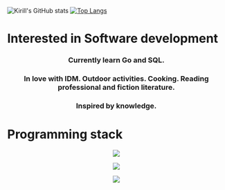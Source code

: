 
 ![Kirill's GitHub stats](https://github-readme-stats.vercel.app/api?username=GlittersIsGold&bg_color=000000,000000,434343&title_color=ffffff&text_color=ffffff)
 [![Top Langs](https://github-readme-stats.vercel.app/api/top-langs/?username=GlittersIsGold&layout=compact&bg_color=10,000000,434343&title_color=ffffff&text_color=ffffff)](https://github.com/anuraghazra/github-readme-stats)
 
# Interested in Software development
<div align="center">
 <h3>
     Currently learn Go and SQL. 
 </h3>
 <h3>
     In love with IDM. Outdoor activities. Cooking. Reading professional and fiction literature. 
 </h3>
 <h3>
     Inspired by knowledge. 
 </h3>
</div>

# Programming stack
<p align="center">
  <a href="https://skillicons.dev">
    <img src="https://skillicons.dev/icons?i=cpp,cs,go,py,ts" />
  </a>
</p>
<p align="center">
  <a href="https://skillicons.dev">
    <img src="https://skillicons.dev/icons?i=dotnet,nodejs,postgres,redis,rabbitmq,kafka" />
  </a>
</p>
<p align="center">
  <a href="https://skillicons.dev">
    <img src="https://skillicons.dev/icons?i=linux,git,github,gitlab,nginx,kubernetes,docker" />
  </a>
</p>
